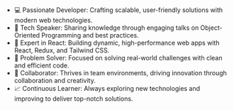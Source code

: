 - 💻 Passionate Developer: Crafting scalable, user-friendly solutions with modern web technologies.
- 🚀 Tech Speaker: Sharing knowledge through engaging talks on Object-Oriented Programming and best practices.
- 🔧 Expert in React: Building dynamic, high-performance web apps with React, Redux, and Tailwind CSS.
- 🌟 Problem Solver: Focused on solving real-world challenges with clean and efficient code.
- 🎯 Collaborator: Thrives in team environments, driving innovation through collaboration and creativity.
- 📈 Continuous Learner: Always exploring new technologies and improving to deliver top-notch solutions.

<!---
amarnathbarpanda/amarnathbarpanda is a ✨ special ✨ repository because its `README.md` (this file) appears on your GitHub profile.
You can click the Preview link to take a look at your changes.
--->
